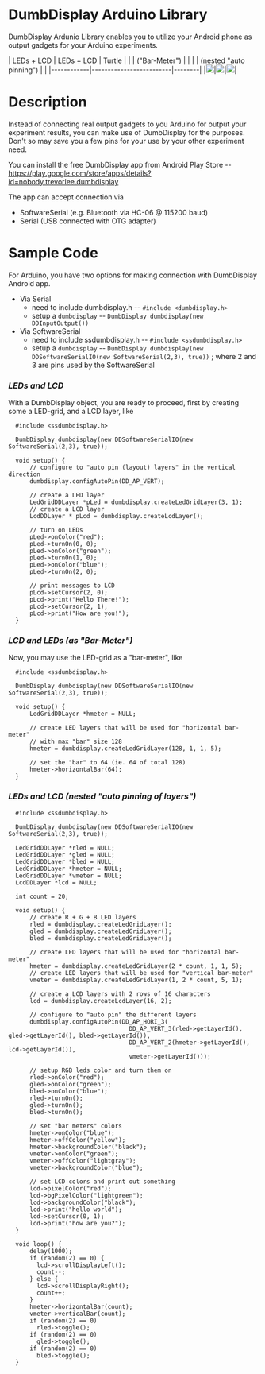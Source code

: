 # DumbDisplay Arduino Library

DumbDisplay Ardunio Library enables you to utilize your Android phone as output gadgets for your Arduino experiments.

| LEDs + LCD | LEDs + LCD              | Turtle |
|            | ("Bar-Meter")           |        |
|            | (nested "auto pinning") |        |
|------------|-------------------------|--------|
|![](https://raw.githubusercontent.com/trevorwslee/Arduino-DumbDisplay/master/screenshots/ddledlcd.png)|![](https://raw.githubusercontent.com/trevorwslee/Arduino-DumbDisplay/master/screenshots/ddautopin.png)|![](https://raw.githubusercontent.com/trevorwslee/Arduino-DumbDisplay/master/screenshots/ddturtle.png)|


# Description

Instead of connecting real output gadgets to you Arduino for output your experiment results, you can make use of DumbDisplay for the purposes. Don't so may save you a few pins for your use by your other experiment need.


You can install the free DumbDisplay app from Android Play Store -- https://play.google.com/store/apps/details?id=nobody.trevorlee.dumbdisplay


The app can accept connection via
* SoftwareSerial (e.g. Bluetooth via HC-06 @ 115200 baud)
* Serial (USB connected with OTG adapter)


# Sample Code

For Arduino, you have two options for making connection with DumbDisplay Android app.

* Via Serial
  - need to include dumbdisplay.h -- `#include <dumbdisplay.h>`
  - setup a `dumbdisplay` -- `DumbDisplay dumbdisplay(new DDInputOutput())`
* Via SoftwareSerial
  - need to include ssdumbdisplay.h -- `#include <ssdumbdisplay.h>`
  - setup a `dumbdisplay` -- `DumbDisplay dumbdisplay(new DDSoftwareSerialIO(new SoftwareSerial(2,3), true))`
    ; where 2 and 3 are pins used by the SoftwareSerial


### *LEDs and LCD*

With a DumbDisplay object, you are ready to proceed, first by creating some a LED-grid, and a LCD layer, like

```
  #include <ssdumbdisplay.h>
  
  DumbDisplay dumbdisplay(new DDSoftwareSerialIO(new SoftwareSerial(2,3), true));
  
  void setup() {
      // configure to "auto pin (layout) layers" in the vertical direction
      dumbdisplay.configAutoPin(DD_AP_VERT);
      
      // create a LED layer
      LedGridDDLayer *pLed = dumbdisplay.createLedGridLayer(3, 1);
      // create a LCD layer
      LcdDDLayer * pLcd = dumbdisplay.createLcdLayer();
      
      // turn on LEDs
      pLed->onColor("red");
      pLed->turnOn(0, 0);
      pLed->onColor("green");
      pLed->turnOn(1, 0);
      pLed->onColor("blue");
      pLed->turnOn(2, 0);
      
      // print messages to LCD
      pLcd->setCursor(2, 0);
      pLcd->print("Hello There!");
      pLcd->setCursor(2, 1);
      pLcd->print("How are you!");
  }
```

### *LCD and LEDs (as "Bar-Meter")*

Now, you may use the LED-grid as a "bar-meter", like

```
  #include <ssdumbdisplay.h>
  
  DumbDisplay dumbdisplay(new DDSoftwareSerialIO(new SoftwareSerial(2,3), true));
  
  void setup() {
      LedGridDDLayer *hmeter = NULL;
      
      // create LED layers that will be used for "horizontal bar-meter"
      // with max "bar" size 128
      hmeter = dumbdisplay.createLedGridLayer(128, 1, 1, 5);
      
      // set the "bar" to 64 (ie. 64 of total 128)
      hmeter->horizontalBar(64);
  }
```

### *LEDs and LCD (nested "auto pinning of layers")*

```
  #include <ssdumbdisplay.h>
  
  DumbDisplay dumbdisplay(new DDSoftwareSerialIO(new SoftwareSerial(2,3), true));
  
  LedGridDDLayer *rled = NULL;
  LedGridDDLayer *gled = NULL;
  LedGridDDLayer *bled = NULL;
  LedGridDDLayer *hmeter = NULL;
  LedGridDDLayer *vmeter = NULL;
  LcdDDLayer *lcd = NULL;
  
  int count = 20;
  
  void setup() {
      // create R + G + B LED layers
      rled = dumbdisplay.createLedGridLayer();
      gled = dumbdisplay.createLedGridLayer();
      bled = dumbdisplay.createLedGridLayer();
  
      // create LED layers that will be used for "horizontal bar-meter"
      hmeter = dumbdisplay.createLedGridLayer(2 * count, 1, 1, 5);
      // create LED layers that will be used for "vertical bar-meter"
      vmeter = dumbdisplay.createLedGridLayer(1, 2 * count, 5, 1);
     
      // create a LCD layers with 2 rows of 16 characters
      lcd = dumbdisplay.createLcdLayer(16, 2);
      
      // configure to "auto pin" the different layers 
      dumbdisplay.configAutoPin(DD_AP_HORI_3(
                                  DD_AP_VERT_3(rled->getLayerId(), gled->getLayerId(), bled->getLayerId()),
                                  DD_AP_VERT_2(hmeter->getLayerId(), lcd->getLayerId()),
                                  vmeter->getLayerId()));
            
      // setup RGB leds color and turn them on
      rled->onColor("red");
      gled->onColor("green");
      bled->onColor("blue");
      rled->turnOn();
      gled->turnOn();
      bled->turnOn();
      
      // set "bar meters" colors
      hmeter->onColor("blue");
      hmeter->offColor("yellow");
      hmeter->backgroundColor("black");
      vmeter->onColor("green");
      vmeter->offColor("lightgray");
      vmeter->backgroundColor("blue");
      
      // set LCD colors and print out something
      lcd->pixelColor("red");
      lcd->bgPixelColor("lightgreen");
      lcd->backgroundColor("black");
      lcd->print("hello world");  
      lcd->setCursor(0, 1);
      lcd->print("how are you?");
  }
  
  void loop() {
      delay(1000);
      if (random(2) == 0) {
        lcd->scrollDisplayLeft();
        count--;
      } else {  
        lcd->scrollDisplayRight();
        count++;
      }
      hmeter->horizontalBar(count);
      vmeter->verticalBar(count);
      if (random(2) == 0)
        rled->toggle();
      if (random(2) == 0)
        gled->toggle();
      if (random(2) == 0)
        bled->toggle();
  }
```



